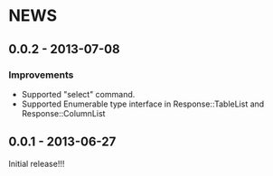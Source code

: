 # NEWS

## 0.0.2 - 2013-07-08

### Improvements

* Supported "select" command.
* Supported Enumerable type interface in
  Response::TableList and Response::ColumnList

## 0.0.1 - 2013-06-27

Initial release!!!
